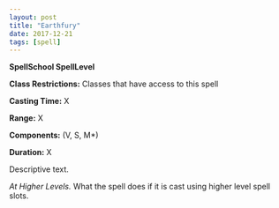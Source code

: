 ```yaml
---
layout: post
title: "Earthfury"
date: 2017-12-21
tags: [spell]
---
```


**SpellSchool SpellLevel**

**Class Restrictions:** Classes that have access to this spell

**Casting Time:** X

**Range:** X

**Components:** (V, S, M*)

**Duration:** X

Descriptive text.

*At Higher Levels.* What the spell does if it is cast using higher level spell slots.